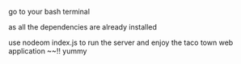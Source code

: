 go to your bash terminal 

as all the dependencies are already installed

use nodeom index.js to run the server and enjoy the taco town web application ~~!! yummy 
